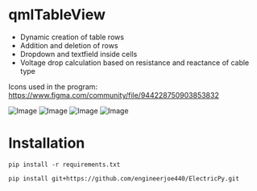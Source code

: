 # qmlTableView

- Dynamic creation of table rows
- Addition and deletion of rows
- Dropdown and textfield inside cells
- Voltage drop calculation based on resistance and reactance of cable type

Icons used in the program: https://www.figma.com/community/file/944228750903853832

![Image](https://github.com/user-attachments/assets/7ec5ebcb-ec7c-4063-8a1f-71dc462468f9)
![Image](https://github.com/user-attachments/assets/c943cdc3-2fa0-4552-92a5-d06178f0fb15)
![Image](https://github.com/user-attachments/assets/947751dc-5eb7-489b-a081-1d3925c594d1)
![Image](https://github.com/user-attachments/assets/cc69bb5f-4784-4c11-be48-f34b132f1684)


# Installation

```
pip install -r requirements.txt

pip install git+https://github.com/engineerjoe440/ElectricPy.git
```